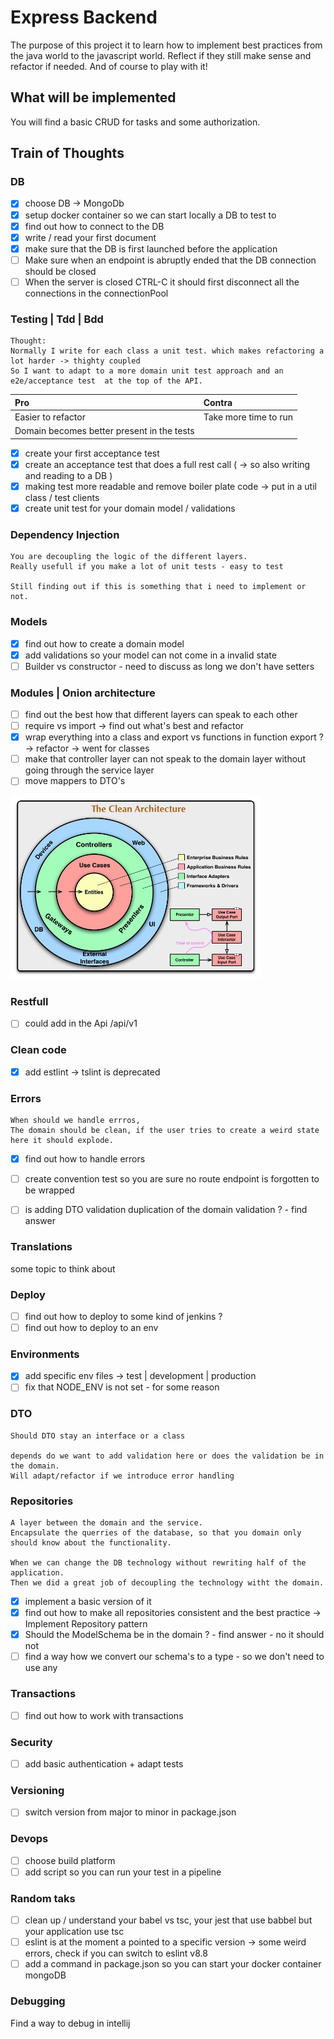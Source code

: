 # Express Backend

The purpose of this project it to learn how to implement best practices from the java world to the javascript world.
Reflect if they still make sense and refactor if needed. And of course to play with it!

## What will be implemented

You will find a basic CRUD for tasks and some authorization.

## Train of Thoughts

### DB

- [x] choose DB -> MongoDb
- [x] setup docker container so we can start locally a DB to test to
- [x] find out how to connect to the DB
- [x] write / read your first document
- [x] make sure that the DB is first launched before the application
- [ ] Make sure when an endpoint is abruptly ended that the DB connection should be closed
- [ ] When the server is closed CTRL-C it should first disconnect all the connections in the connectionPool

### Testing | Tdd | Bdd

```
Thought:
Normally I write for each class a unit test. which makes refactoring a lot harder -> thighty coupled
So I want to adapt to a more domain unit test approach and an e2e/acceptance test  at the top of the API.
```

|Pro | Contra |
| :--- |:------------|
|Easier to refactor  | Take more time to run |
|Domain becomes better present in the tests  |

- [x] create your first acceptance test
- [x] create an acceptance test that does a full rest call ( -> so also writing and reading to a DB )
- [x] making test more readable and remove boiler plate code -> put in a util class / test clients
- [x] create unit test for your domain model / validations

### Dependency Injection
```
You are decoupling the logic of the different layers.
Really usefull if you make a lot of unit tests - easy to test

Still finding out if this is something that i need to implement or not.
```


### Models

- [x] find out how to create a domain model
- [x] add validations so your model can not come in a invalid state
- [ ] Builder vs constructor - need to discuss as long we don't have setters

### Modules | Onion architecture

- [ ] find out the best how that different layers can speak to each other
- [ ] require vs import -> find out what's best and refactor
- [x] wrap everything into a class and export vs functions in function export ? -> refactor -> went for classes
- [ ] make that controller layer can not speak to the domain layer without going through the service layer 
- [ ] move mappers to DTO's 

<img src="img.png" alt="drawing" width="400"/>

### Restfull

- [ ] could add in the Api /api/v1 

### Clean code

- [x] add estlint -> tslint is deprecated 


### Errors
```
When should we handle errros,
The domain should be clean, if the user tries to create a weird state here it should explode.

```

- [x] find out how to handle errors
- [ ] create convention test so you are sure no route endpoint is forgotten to be wrapped 
- [ ] is adding DTO validation duplication of the domain validation ? - find answer


### Translations

some topic to think about

### Deploy 

- [ ] find out how to deploy to some kind of jenkins ?
- [ ] find out how to deploy to an env

### Environments

- [x] add specific env files -> test | development | production
- [ ] fix that NODE_ENV is not set - for some reason 

### DTO
```
Should DTO stay an interface or a class

depends do we want to add validation here or does the validation be in the domain.
Will adapt/refactor if we introduce error handling
```

### Repositories
```
A layer between the domain and the service.
Encapsulate the querries of the database, so that you domain only should know about the functionality. 

When we can change the DB technology without rewriting half of the application.
Then we did a great job of decoupling the technology witht the domain.
```
- [x] implement a basic version of it
- [x] find out how to make all repositories consistent and the best practice -> Implement Repository pattern
- [x] Should the ModelSchema be in the domain ? - find answer - no it should not
- [ ] find a way how we convert our schema's to a type - so we don't need to use any

### Transactions

- [ ] find out how to work with transactions

### Security

- [ ] add basic authentication + adapt tests

### Versioning

- [ ] switch version from major to minor in package.json

### Devops

- [ ] choose build platform
- [ ] add script so you can run your test in a pipeline

### Random taks

- [ ] clean up / understand your babel vs tsc, your jest that use babbel but your application use tsc
- [ ] eslint is at the moment a pointed to a specific version -> some weird errors, check if you can switch to eslint v8.8
- [ ] add a command in package.json so you can start your docker container mongoDB

### Debugging

Find a way to debug in intellij 
